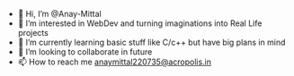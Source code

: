 - 👋 Hi, I’m @Anay-Mittal
- 👀 I’m interested in WebDev and turning imaginations into Real Life projects
- 🌱 I’m currently learning basic stuff like C/c++ but have big plans in mind
- 💞️ I’m looking to collaborate in future
- 📫 How to reach me anaymittal220735@acropolis.in

<!---
Anay-Mittal/Anay-Mittal is a ✨ special ✨ repository because its `README.md` (this file) appears on your GitHub profile.
You can click the Preview link to take a look at your changes.
--->
    
